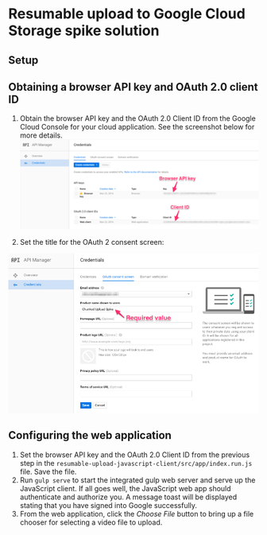 # Resumable upload to Google Cloud Storage spike solution

## Setup

## Obtaining a browser API key and OAuth 2.0 client ID

1. Obtain the browser API key and the OAuth 2.0 Client ID from the Google Cloud Console for your cloud application.  See the screenshot below for more details.
![Google credentials setup](./google-cloud-console-credentials.png?raw=true "Google credentials setup")

1. Set the title for the OAuth 2 consent screen:
 
![Google consent screen setup](./google-cloud-console-consent-screen.png?raw=true "Google consent screen setup")

## Configuring the web application

1. Set the browser API key and the OAuth 2.0 Client ID from the previous step in the `resumable-upload-javascript-client/src/app/index.run.js` file.  Save the file.
1. Run `gulp serve` to start the integrated gulp web server and serve up the JavaScript client.  If all goes well, the JavaScript web app should authenticate and authorize you.  A message toast will be displayed stating that you have signed into Google successfully.
1. From the web application, click the *Choose File* button to bring up a file chooser for selecting a video file to upload. 


